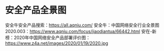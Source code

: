 # 安全产品全景图
安全牛安全产品搜索：https://all.aqniu.com/
安全牛：中国网络安全行业全景图2020.003：https://www.aqniu.com/focus/jiaodiantua/66442.html
安在-新榜：2020年中国网络安全产品部署评价图：https://www.z4a.net/images/2020/01/19/2020.jpg
